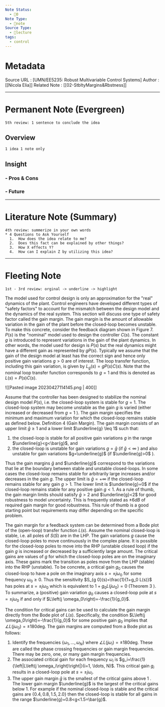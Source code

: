 ```yaml
---
Note Status:
  - 🌱0
Note Type:
  - 📄note
Source Type:
  - 🏫lecture
tags:
  - control
---
```

# Metadata
Source URL       : [UMN/EE5235: Robust Multivariable Control Systems]
Author              : [[Nicola Elia]]
Related Note     : [[02-StbltyMargins&Rbstness]]


---

# Permanent Note (Evergreen)
	5th review: 1 sentence to conclude the idea
## Overview
	1 idea 1 note only


## Insight
### - Pros & Cons


### - Future


---

# Literature Note (Summary)
	4th review: summerize in your own words
	* 4 Questions to Ask Yourself
	  1.  How does the idea relate to me?
	  2.  Does this fact can be explained by other things?
	  3.  How X effects Y?
	  4.  How can I explain Z by utilizing this idea?


---

# Fleeting Note 
	1st - 3rd review: orginal -> underline -> highlight


The model used for control design is only an approximation for the "real" dynamics of the plant. Control engineers have developed different types of "safety factors" to account for the mismatch between the design model and the dynamics of the real system. This section will discuss one type of safety factor called the gain margin. The gain margin is the amount of allowable variation in the gain of the plant before the closed-loop becomes unstable. To make this concrete, consider the feedback diagram shown in Figure 7. $P(s)$ is the "nominal" model used to design the controller $C(s)$. The constant $g$ is introduced to represent variations in the gain of the plant dynamics. In other words, the model used for design is $P(s)$ but the real dynamics might have a different gain as represented by $g P(s)$. Typically we assume that the gain of the design model at least has the correct sign and hence only positive gain variations $g>0$ are of interest. The loop transfer function, including this gain variation, is given by $L_g(s)=g P(s) C(s)$. Note that the nominal loop transfer function corresponds to $g=1$ and this is denoted as $L(s)=P(s) C(s)$.

![[Pasted image 20230427114145.png | 400]]

Assume that the controller has been designed to stabilize the nominal design model $P(s)$, i.e. the closed-loop system is stable for $g=1$. The closed-loop system may become unstable as the gain $g$ is varied (either increased or decreased from $g=1$ ). The gain margin specifies the minimum and maximum variation for which the closed-loop remains stable as defined below.
Definition 4 (Gain Margin). The gain margin consists of an upper limit $\bar{g} \geq 1$ and a lower limit $\underline{g} \leq 1$ such that:
1. the closed-loop is stable for all positive gain variations $g$ in the range $\underline{g}<g<\bar{g}$, and
2. the closed-loop is unstable for gain variations $g=\bar{g}$ (if $\bar{g}<\infty$ ) and also unstable for gain variations $g=\underline{g}$ (if $\underline{g}>0$ ).

Thus the gain margins $\bar{g}$ and $\underline{g}$ correspond to the variations that lie at the boundary between stable and unstable closed-loops. In some cases the closed-loop remains stable for arbitrarily large increases and/or decreases in the gain $g$. The upper limit is $\bar{g}=+\infty$ if the closed-loop remains stable for any gain $g>1$. The lower limit is $\underline{g}=0$ if the closed-loop remains stable for any positive gain $g<1$. As a rule of thumb, the gain margin limits should satisfy $\bar{g}>2$ and $\underline{g}<2$ for good robustness to model uncertainty. This is frequently stated as $\pm 6 d B$ of required gain margin for good robustness. This rule of thumb is a good starting point but requirements may differ depending on the specific problem.

The gain margin for a feedback system can be determined from a Bode plot of the (open-loop) transfer function $L(s)$. Assume the nominal closed-loop is stable, i.e. all poles of $S(S)$ are in the LHP. The gain variations $g$ cause the closed-loop poles to move continuously in the complex plane. It is possible for the closed-loop poles to move into the RHP (unstable closed loop) if the gain $g$ is increased or decreased by a sufficiently large amount. The critical gains are values of $g$ for which the closed-loop poles are on the imaginary axis. These gains mark the transition as poles move from the LHP (stable) into the RHP (unstable). To be concrete, a critical gain $g_0$ causes the closed-loop to have a pole on the imaginary axis $s= \pm j \omega_0$ for some frequency $\omega_0 \geq 0$. Thus the sensitivity $S_{g 0}(s)=\frac{1}{1+g_0 L(s)}$ has poles at $s= \pm j \omega_0$ which is equivalent to $1+g_0 L\left(j \omega_0\right)=0$ (Theorem 3 ). To summarize, a (positive) gain variation $g_0$ causes a closed-loop pole at $s= \pm j \omega_0$ if and only if $L\left(j \omega_0\right)=-\frac{1}{g_0}$.

The condition for critical gains can be used to calculate the gain margin directly from the Bode plot of $L(s)$. Specifically, the condition $L\left(j \omega_0\right)=-\frac{1}{g_0}$ for some positive gain $g_0$ implies that $\angle L\left(j \omega_0\right)= \pm 180 \mathrm{deg}$. The gain margins are computed from a Bode plot as follows:
1. Identify the frequencies $\left\{\omega_1, \ldots, \omega_N\right\}$ where $\angle L\left(j \omega_i\right)= \pm 180 \mathrm{deg}$. These are called the phase crossing frequencies or gain margin frequencies. There may be zero, one, or many gain margin frequencies.
2. The associated critical gain for each frequency $\omega_i$ is $g_i=\frac{1}{\left|L\left(j \omega_i\right)\right|}(i=1, \ldots, N)$. This critical gain $g_i$ results in a closed-loop pole at $s= \pm j \omega_i$.
3. The upper gain margin $\bar{g}$ is the smallest of the critical gains above 1 . The lower gain margin $\underline{g}$ is the largest of the critical gains below 1. For example if the nominal closed-loop is stable and the critical gains are $\{0.4,0.8,1.5,2.0\}$ then the closed-loop is stable for all gains in the range $\underline{g}=0.8<g<1.5=\bar{g}$.